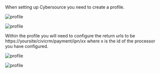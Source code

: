 When setting up Cybersource you need to create a profile.

![profile](./Cybersource/Profiles.jpg)

![profile](./Cybersource/ProfileEdit.jpg)


Within the profile you will need to configure the return urls to be
https://yoursite/civicrm/payment/ipn/xx where x is the id
of the processor you have configured.

![profile](./Cybersource/ReturnUrl.jpg)

![profile](./Cybersource/Notifications.jpg)


